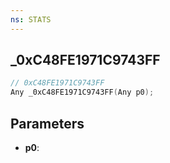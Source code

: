 ```yaml
---
ns: STATS
---
```

## _0xC48FE1971C9743FF

```c
// 0xC48FE1971C9743FF
Any _0xC48FE1971C9743FF(Any p0);
```

## Parameters
* **p0**:
